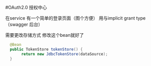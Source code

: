 #OAuth2.0  授权中心

在service 有一个简单的登录页面（图个方便） 用与implicit grant type（swagger 后台）

需要更改存储方式 修改这个bean就好了

``` java
  @Bean
  public TokenStore tokenStore() {
       return new JdbcTokenStore(dataSource);
  }
```